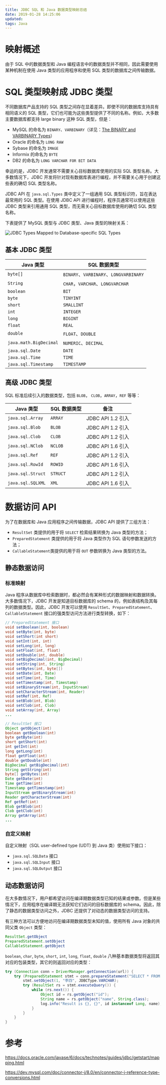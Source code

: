 ```yaml
---
title: JDBC SQL 和 Java 数据类型映射总结
date: 2019-01-28 14:25:06
updated:
tags: Java 
---
```


# 映射概述

由于 SQL 中的数据类型和 Java 编程语言中的数据类型并不相同，因此需要使用某种机制在使用 Java 类型的应用程序和使用 SQL 类型的数据库之间传输数据。

# SQL 类型映射成 JDBC 类型

不同数据库产品支持的 SQL 类型之间存在显着差异。即使不同的数据库支持具有相同语义的 SQL 类型，它们也可能为这些类型提供了不同的名称。例如，大多数主要数据库都支持 large binary 这种 SQL 类型，但是：

- MySQL 的命名为 `BINARY`、`VARBINARY`（详见：[The BINARY and VARBINARY Types](https://dev.mysql.com/doc/refman/8.0/en/binary-varbinary.html)）
- Oracle 的命名为 `LONG RAW`
- Sybase 的命名为 `IMAGE`
- Informix 的命名为 `BYTE`
- DB2 的命名为 `LONG VARCHAR FOR BIT DATA`

幸运的是，JDBC 开发通常不需要关心目标数据库使用的实际 SQL 类型名称。大多数情况下，JDBC 开发将针对现有数据库表进行编程，并不需要关心用于创建这些表的确切 SQL 类型名称。

JDBC API 在 `java.sql.Types` 类中定义了一组通用 SQL 类型标识符，旨在表达最常用的 SQL 类型。在使用 JDBC API 进行编程时，程序员通常可以使用这些 JDBC 类型来引用通用 SQL 类型，而无需关心目标数据库使用的确切 SQL 类型名称。



下表提供了 MySQL 类型与  JDBC 类型、Java 类型的映射关系：

![JDBC Types Mapped to Database-specific SQL Types](/img/java/jdbc/mysql-types.png)


## 基本 JDBC 类型

| Java 类型     | SQL 数据类型 |
| ---------------------- | ---------------------- |
| `byte[]` | `BINARY`、`VARBINARY`、`LONGVARBINARY` |
| `String` | `CHAR`，`VARCHAR`、`LONGVARCHAR` |
| `boolean` | `BIT` |
| `byte` | `TINYINT` |
| `short` | `SMALLINT` |
| `int` | `INTEGER` |
| `long` | `BIGINT` |
| `float` | `REAL` |
| `double` | `FLOAT`、`DOUBLE` |
| `java.math.BigDecimal` | `NUMERIC`、`DECIMAL` |
| `java.sql.Date`      | `DATE`              |
| `java.sql.Time`      | `TIME`              |
| `java.sql.Timestamp` | `TIMESTAMP`         |

## 高级 JDBC 类型

SQL 标准后续引入的数据类型，包括 `BLOB`， `CLOB`，`ARRAY`，`REF` 等等：

| Java 类型         | SQL 数据类型 | 备注              |
| ----------------- | ------------ | ----------------- |
| `java.sql.Array`  | `ARRAY`      | JDBC API 1.2 引入 |
| `java.sql.Blob`   | `BLOB`       | JDBC API 1.2 引入 |
| `java.sql.Clob`   | `CLOB`       | JDBC API 1.2 引入 |
| `java.sql.NClob`  | `NCLOB`      | JDBC API 1.6 引入 |
| `java.sql.Ref`    | `REF`        | JDBC API 1.2 引入 |
| `java.sql.RowId`  | `ROWID`      | JDBC API 1.6 引入 |
| `java.sql.Struct` | `STRUCT`     | JDBC API 1.2 引入 |
| `java.sql.SQLXML` | `XML`        | JDBC API 1.6 引入 |

# 数据访问 API

为了在数据库和 Java 应用程序之间传输数据，JDBC API 提供了三组方法：

* `ResultSet` 类提供的用于将 `SELECT` 检索结果转换为 Java 类型的方法；
* `PreparedStatement` 类提供的用于将 Java 类型作为 SQL 语句参数发送的方法；
* `CallableStatement`类提供的用于将 `OUT` 参数转换为 Java 类型的方法。

## 静态数据访问

### 标准映射

Java 程序从数据库中检索数据时，都必然会有某种形式的数据映射和数据转换。大多数情况下，JDBC 开发是知道目标数据库的 schema 的，例如表结构及其每列的数据类型。因此，JDBC 开发可以使用 `ResultSet`、`PreparedStatement`、`CallableStatement` 接口的强类型访问方法进行类型转换，如下：

```java
// PreparedStatement 接口
void setBoolean(int, boolean)
void setByte(int, byte)
void setShort(int short)
void setInt(int, int)
void setLong(int, long)
void setFloat(int, float)
void setDouble(int, double)
void setBigDecimal(int, BigDecimal)
void setString(int, String)
void setBytes(int, byte[])
void setDate(int, Date)
void setTime(int, Time)
void setTimestamp(int, Timestamp)
void setBinaryStream(int, InputStream)
void setCharacterStream(int, Reader)
void setRef(int, Ref)
void setBlob(int, Blob)
void setClob(int, Clob)
void setArray(int, Array)
...

// ResultSet 接口
Object getObject(int)
boolean getBoolean(int)
byte getByte(int)
short getShort(int)
int getInt(int)
long getLong(int)
float getFloat(int)
double getDouble(int)
BigDecimal getBigDecimal(int)
String getString(int)
byte[] getBytes(int)
Date getDate(int)
Time getTime(int)
Timestamp getTimestamp(int)
InputStream getBinaryStream(int)
Reader getCharacterStream(int)
Ref getRef(int)
Blob getBlob(int)
Clob getClob(int)
Array getArray(int)
...
```

### 自定义映射

自定义映射（SQL user-defined type (UDT) 到 Java 类）使用如下接口：

- `java.sql.SQLData` 接口
- `java.sql.SQLInput` 接口
- `java.sql.SQLOutput` 接口

## 动态数据访问

在大多数情况下，用户都希望访问在编译期数据类型已知的结果或参数。但是某些情况下，应用程序在编译期无法获知它们访问的目标数据库的 schema。因此，除了静态的数据类型访问之外，JDBC 还提供了对动态的数据类型访问的支持。

有三种方法可以方便地访问在编译期数据类型未知的值，使用所有 Java 对象的共同父类 `Object` 类型：

```java
ResultSet.getObject
PreparedStatement.setObject
CallableStatement.getObject
```

`boolean`, `char`, `byte`, `short`, `int`, `long`, `float`, `double` 八种基本数据类型将返回其对应的包装类型，其它的则返回对应的类型：

```java
try (Connection conn = DriverManager.getConnection(url)) {
    try (PreparedStatement stmt = conn.prepareStatement("SELECT * FROM test WHERE name = ?;")) {
        stmt.setObject(1, "李四", JDBCType.VARCHAR);
        try (ResultSet rs = stmt.executeQuery()) {
            while (rs.next()) {
                Object id = rs.getObject("id");
                String name = rs.getObject("name", String.class);
                log.info("Result is {}, {}", id instanceof Long, name);  // Result is true, 李四
            }
        }
    }
}
```

# 参考

https://docs.oracle.com/javase/6/docs/technotes/guides/jdbc/getstart/mapping.html

https://dev.mysql.com/doc/connector-j/8.0/en/connector-j-reference-type-conversions.html